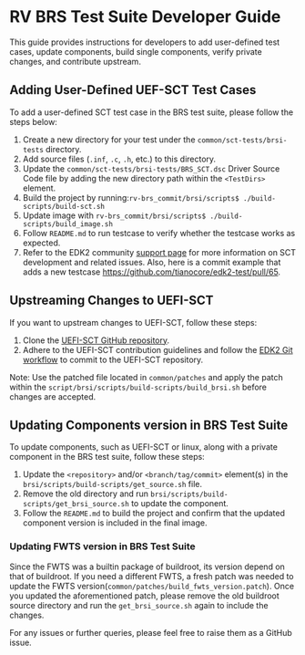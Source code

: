 # RV BRS Test Suite Developer Guide

This guide provides instructions for developers to add user-defined test cases, update components, build single components, verify private changes, and contribute upstream.

## Adding User-Defined UEF-SCT Test Cases
To add a user-defined SCT test case in the BRS test suite, please follow the steps below:

1. Create a new directory for your test under the `common/sct-tests/brsi-tests` directory.
2. Add source files (`.inf`, `.c`, `.h`, etc.) to this directory.
3. Update the `common/sct-tests/brsi-tests/BRS_SCT.dsc` Driver Source Code file by adding the new directory path within the `<TestDirs>` element.
4. Build the project by running:`rv-brs_commit/brsi/scripts$ ./build-scripts/build-sct.sh`
5. Update image with `rv-brs_commit/brsi/scripts$ ./build-scripts/build_image.sh` 
6. Follow `README.md` to run testcase to verify whether the testcase works as expected.
7. Refer to the EDK2 community [support page](https://github.com/tianocore/tianocore.github.io/wiki/Community-Support) for more information on SCT development and related issues. Also, here is a commit example that adds a new testcase https://github.com/tianocore/edk2-test/pull/65.

## Upstreaming Changes to UEFI-SCT
If you want to upstream changes to UEFI-SCT, follow these steps:

1. Clone the [UEFI-SCT GitHub repository](https://github.com/tianocore/edk2-test/tree/master/uefi-sct).
2. Adhere to the UEFI-SCT contribution guidelines and follow the [EDK2 Git workflow](https://github.com/tianocore/tianocore.github.io/wiki/How-To-Contribute) to commit to the UEFI-SCT repository.

Note: Use the patched file located in `common/patches` and apply the patch within the `script/brsi/scripts/build-scripts/build_brsi.sh` before changes are accepted.

## Updating Components version in BRS Test Suite
To update components, such as UEFI-SCT or linux, along with a private component in the BRS test suite, follow these steps:

1. Update the `<repository>` and/or `<branch/tag/commit>` element(s) in the `brsi/scripts/build-scripts/get_source.sh` file.
2. Remove the old directory and run `brsi/scripts/build-scripts/get_brsi_source.sh` to update the component.
3. Follow the `README.md` to build the project and confirm that the updated component version is included in the final image.

### Updating FWTS version in BRS Test Suite
Since the FWTS was a builtin package of buildroot, its version depend on that of buildroot. If you need a different FWTS, a fresh patch was needed to update the FWTS version(`common/patches/build_fwts_version.patch`). Once you updated the aforementioned patch, please remove the old buildroot source directory and run the `get_brsi_source.sh` again to include the changes.

For any issues or further queries, please feel free to raise them as a GitHub issue.
